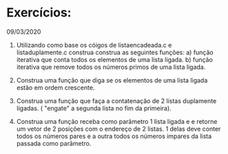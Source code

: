 # Exercícios:
09/03/2020
1) Utilizando como base os cóigos de listaencadeada.c e 
listaduplamente.c construa construa as seguintes funções:
    a) função iterativa que conta todos os elementos de
    uma lista ligada.
    b) função iterativa que remove todos os números primos de uma 
    lista ligada.

2) Construa uma função que diga se os elementos de uma lista ligada
estão em ordem crescente.

3) Construa uma função que faça a contatenação de 2 listas
duplamente ligadas. ( "engate" a segunda lista no fim da primeira).

4) Construa uma função receba como parâmetro 1 lista ligada e
e retorne um vetor de 2 posições com o endereço de 2 listas.
1 delas deve conter todos os números pares e a outra todos
os números impares da lista passada como parâmetro.
